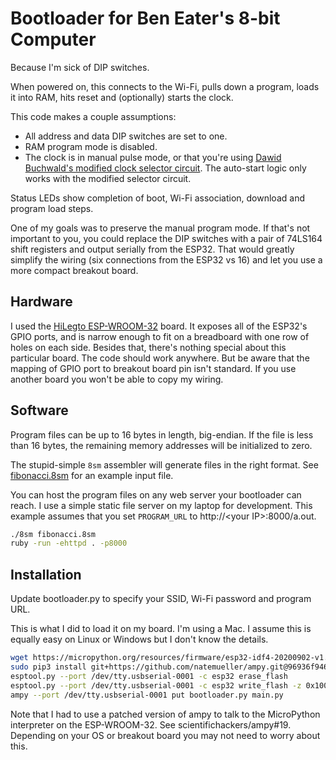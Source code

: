 # Bootloader for Ben Eater's 8-bit Computer

Because I'm sick of DIP switches.

When powered on, this connects to the Wi-Fi, pulls down a program,
loads it into RAM, hits reset and (optionally) starts the clock.

This code makes a couple assumptions:
  * All address and data DIP switches are set to one.
  * RAM program mode is disabled.
  * The clock is in manual pulse mode, or that you're using [Dawid
    Buchwald's modified clock selector
    circuit](https://www.reddit.com/r/beneater/comments/eai6ke/issue_with_clock_kit_and_possible_solution_with/).
    The auto-start logic only works with the modified selector
    circuit.

Status LEDs show completion of boot, Wi-Fi association, download and
program load steps.

One of my goals was to preserve the manual program mode.  If that's
not important to you, you could replace the DIP switches with a pair
of 74LS164 shift registers and output serially from the ESP32.  That
would greatly simplify the wiring (six connections from the ESP32 vs
16) and let you use a more compact breakout board.

## Hardware

I used the [HiLegto
ESP-WROOM-32](https://www.amazon.com/dp/B0718T232Z) board.  It exposes
all of the ESP32's GPIO ports, and is narrow enough to fit on a
breadboard with one row of holes on each side.  Besides that, there's
nothing special about this particular board.  The code should work
anywhere.  But be aware that the mapping of GPIO port to breakout
board pin isn't standard.  If you use another board you won't be able
to copy my wiring.

## Software

Program files can be up to 16 bytes in length, big-endian.  If the
file is less than 16 bytes, the remaining memory addresses will be
initialized to zero.

The stupid-simple `8sm` assembler will generate files in the right
format.  See [fibonacci.8sm](fibonacci.8sm) for an example input file.

You can host the program files on any web server your bootloader can
reach.  I use a simple static file server on my laptop for
development.  This example assumes that you set `PROGRAM_URL` to
http://&lt;your IP&gt;:8000/a.out.

```bash
./8sm fibonacci.8sm
ruby -run -ehttpd . -p8000
```

## Installation

Update bootloader.py to specify your SSID, Wi-Fi password and program
URL.

This is what I did to load it on my board.  I'm using a Mac.  I assume
this is equally easy on Linux or Windows but I don't know the details.

```bash
wget https://micropython.org/resources/firmware/esp32-idf4-20200902-v1.13.bin
sudo pip3 install git+https://github.com/natemueller/ampy.git@96936f946a32fba8d89c5607fb60e2cef83f4f1a
esptool.py --port /dev/tty.usbserial-0001 -c esp32 erase_flash
esptool.py --port /dev/tty.usbserial-0001 -c esp32 write_flash -z 0x1000 esp32-idf4-20200902-v1.13.bin
ampy --port /dev/tty.usbserial-0001 put bootloader.py main.py
```

Note that I had to use a patched version of ampy to talk to the
MicroPython interpreter on the ESP-WROOM-32.  See
scientifichackers/ampy#19.  Depending on your OS or breakout board you
may not need to worry about this.

